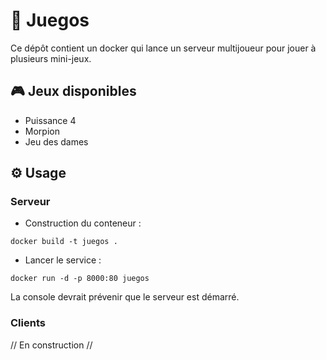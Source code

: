 # 🗿 Juegos

Ce dépôt contient un docker qui lance un serveur multijoueur pour jouer à plusieurs mini-jeux.

## 🎮 Jeux disponibles
- Puissance 4
- Morpion
- Jeu des dames

## ⚙️ Usage

### Serveur

- Construction du conteneur :
```shell
docker build -t juegos .
```
- Lancer le service :
```shell
docker run -d -p 8000:80 juegos
```

La console devrait prévenir que le serveur est démarré.

### Clients

// En construction //
